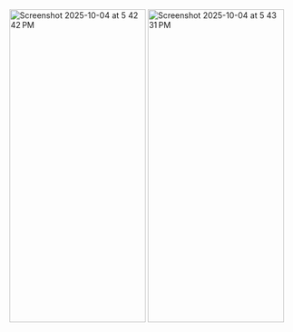 <img width="240" height="552" alt="Screenshot 2025-10-04 at 5 42 42 PM" src="https://github.com/user-attachments/assets/86bd8b5a-9789-4686-817c-5be194b3c6ba" />
<img width="240" height="552" alt="Screenshot 2025-10-04 at 5 43 31 PM" src="https://github.com/user-attachments/assets/9bed9395-4b8d-4623-898f-d4e05b2b18ad" />
